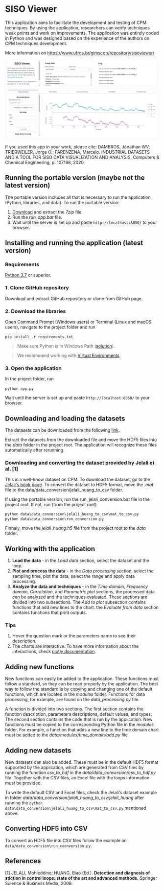 # SISO Viewer

This application aims to facilitate the development and testing of CPM techniques. By using the application, researchers can verify techniques weak points and work on improvements. The application was entirely coded in Python and was designed based on the experience of the authors on CPM techniques development.

More information on https://www.ufrgs.br/gimscop/repository/sisoviewer/

![alt text](https://raw.githubusercontent.com/jonathanwvd/sisoviewer/master/assets/screenshot.png "screeshot")

If you used this app in your work, please cite:
DAMBROS, Jônathan WV; TRIERWEILER, Jorge O.; FARENZENA, Marcelo. 
INDUSTRIAL DATASETS AND A TOOL FOR SISO DATA VISUALIZATION AND ANALYSIS. 
Computers & Chemical Engineering, p. 107198, 2020.

## Running the portable version (maybe not the latest version)

The portable version includes all that is necessary to run the application (Python, libraries, and data). To run the portable version:
1. [Download](https://www.ufrgs.br/gimscop/repository/siso-viewer/) and extract the *7zip* file.
2. Run the *run_app.bat* file.
3. Wait until the server is set up and paste `http://localhost:8050/` to your browser.

## Installing and running the application (latest version)

### Requirements
[Python 3.7](https://www.python.org/downloads/) or superior.

### 1. Clone GitHub repository
Download and extract GitHub repository or clone from GitHub page.

### 2. Download the libraries
Open Command Prompt (Windows users) or Terminal (Linux and macOS users), navigate to the project folder and run

`pip install -r requirements.txt`


> Make sure Python is in Windows Path ([solution](https://datatofish.com/add-python-to-windows-path/)).

> We recommend working with [Virtual Environments](https://realpython.com/python-virtual-environments-a-primer/).

### 3. Open the application
In the project folder, run

`python app.py`

Wait until the server is set up and paste `http://localhost:8050/` to your browser.

## Downloading and loading the datasets
The datasets can be downloaded from the following [link](https://www.ufrgs.br/gimscop/repository/siso-viewer/datasets/).

Extract the datasets from the downloaded file and move the HDF5 files into the *data* folder in the project root. 
The application will recognize these files automatically after rerunning.

### Downloading and converting the dataset provided by Jelali et al. [1] 
This is a well-know dataset on CPM. To download the dataset, go to the [Jelali's book page](https://sites.ualberta.ca/~bhuang/Stiction-Book.htm). To convert the dataset to HDF5 format, move the _.mat_ file to the data/data_conversion/jelali_huang_to_csv folder.

If using the portable version, run the run_jelali_conversion.bat file in the project root.
If not, run (from the project root)

```
python data\data_conversion\jelali_huang_to_csv\mat_to_csv.py
python data\data_conversion\run_conversion.py
```

Finnaly, move the _jelali_huang.h5_ file from the project root to the _data_ folder.

## Working with the application
1. **Load the data** - in the *Load data* section, select the dataset and the loop.
2. **Plot and process the data** - in the *Data processing* section, select the sampling time, plot the data, select the range and apply data processing.
3. **Analyze the data and techniques** - in the *Time domain*, *Frequency domain*, *Correlation*, and *Parametric plot* sections, 
the processed data can be analyzed and the techniques evaluated.
These sections are divided into two subsections. The *Add to plot* subsection contains functions that add new lines to the chart.
the *Evaluate from data* section contains functions that print outputs.

### Tips
1. Hover the question mark or the parameters name to see their description.
2. The charts are interactive. To have more information about the interactions, check [plotly documentation](https://plotly.com/python/).

## Adding new functions
New functions can easily be added to the application. These functions must follow a standard, so they can be read properly by the application.
The best way to follow the standard is by copying and changing one of the default functions, which are located in the *modules* folder. 
Functions for data processing, for example, are found on the *data_processing.py* file.

A function is divided into two sections. The first section contains the function description, parameters descriptions, default values, and types.
The second section contains the code that is run by the application. 
New functions must be copied to the corresponding Python file in the *modules* folder. For example, a function that adds a new line to the time domain chart must be added to the *data/modules/time_domain/add.py* file

## Adding new datasets
New datasets can also be added. These must be in the default HDF5 format supported by the application, which are generated from
CSV files by running the function *csv_to_hdf* in the *data/data_conversion/csv_to_hdf.py* file. Together with the CSV files, an Excel 
file with the loops information must be provided.

To write the default CSV and Excel files, check the Jelali's dataset example in folder *data/data_conversion/jelali_huang_to_csv/jelali_huang* after running the 
`python data\data_conversion\jelali_huang_to_csv\mat_to_csv.py` mentioned above.

## Converting HDF5 into CSV
To convert an HDF5 file into CSV files follow the example on `data/data_conversion\run_ceonversion.py`.

## References
[1] JELALI, Mohieddine; HUANG, Biao (Ed.). **Detection and diagnosis of stiction in control loops: state of the art and advanced methods.** 
Springer Science & Business Media, 2009.
